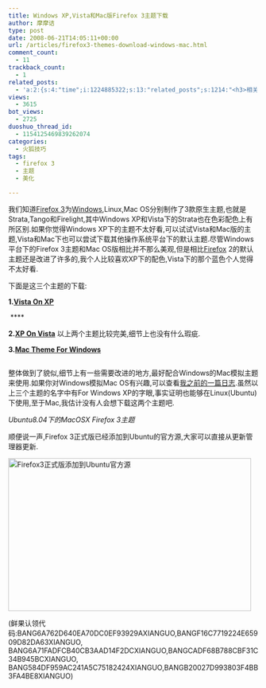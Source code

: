 ```yaml
---
title: Windows XP,Vista和Mac版Firefox 3主题下载
author: 摩摩诘
type: post
date: 2008-06-21T14:05:11+00:00
url: /articles/firefox3-themes-download-windows-mac.html
comment_count:
  - 11
trackback_count:
  - 1
related_posts:
  - 'a:2:{s:4:"time";i:1224885322;s:13:"related_posts";s:1214:"<h3>相关日志</h3><ul class="related_post"><li><a href="http://www.digglife.cn/articles/vista-theme-visual-style-download.html" title="7个漂亮的Vista主题(视觉样式)下载">7个漂亮的Vista主题(视觉样式)下载</a></li><li><a href="http://www.digglife.cn/articles/wallpaper-windows7.html" title="9枚Windows 7高清壁纸">9枚Windows 7高清壁纸</a></li><li><a href="http://www.digglife.cn/articles/firefox3-download-day.html" title="Go Go Go!Firefox 3!">Go Go Go!Firefox 3!</a></li><li><a href="http://www.digglife.cn/articles/add-google-toolbar-functions-firefox3.html" title="给Firefox 3添加Google Toolbar的功能">给Firefox 3添加Google Toolbar的功能</a></li><li><a href="http://www.digglife.cn/articles/firefox3rc1-download-improvements.html" title="Firefox 3 RC1发布,绿色便携版下载">Firefox 3 RC1发布,绿色便携版下载</a></li><li><a href="http://www.digglife.cn/articles/firefox3-beta5.html" title="Firefox 3 Beta 5发布,绿色便携版下载">Firefox 3 Beta 5发布,绿色便携版下载</a></li><li><a href="http://www.digglife.cn/articles/firefox-addons-new-site.html" title="Firefox 3附加软件页面预览">Firefox 3附加软件页面预览</a></li></ul>";}'
views:
  - 3615
bot_views:
  - 2725
duoshuo_thread_id:
  - 1154125469839262074
categories:
  - 火狐技巧
tags:
  - firefox 3
  - 主题
  - 美化

---
```

我们知道<a title="Firefox 3" href="https://www.digglife.net/articles/tag/firefox-3" target="_blank">Firefox 3</a>为<a title="Windows技巧" href="https://www.digglife.net/articles/category/windows-tricks" target="_blank">Windows</a>,Linux,Mac OS分别制作了3款原生主题,也就是Strata,Tango和Firelight,其中Windows XP和Vista下的Strata也在色彩配色上有所区别.如果你觉得Windows XP下的主题不太好看,可以试试Vista和Mac版的主题,Vista和Mac下也可以尝试下载其他操作系统平台下的默认主题.尽管Windows平台下的Firefox 3主题和Mac OS版相比并不那么美观,但是相比<a title="Firefox" href="https://www.digglife.net/articles/category/firefox" target="_blank">Firefox</a> 2的默认主题还是改进了许多的,我个人比较喜欢XP下的配色,Vista下的那个蓝色个人觉得不太好看.

下面是这三个主题的下载:

<!--more-->

**1.**<a title="Firefox 3的Vista主题" href="https://addons.mozilla.org/en-US/firefox/addon/6839" target="_blank"><strong>Vista On XP</strong></a>

<a title="Firefox 3的Vista主题" href="https://addons.mozilla.org/en-US/firefox/addon/6839" target="_blank"><strong></strong></a> <a title="Windows XP下使用Firefox 3的Vista主题" href="http://www.bababian.com/photozoom.sl?pictureid=CBB7A007886A1D6096CFA85A6EE9A565DT&size=5&viewID=B1E9FC10C6126F1235669209174F8D53UR" target="_blank"><img src="https://www.digglife.net/qiniu/2546/image/dd5fc9172b13d3610afd04ce53206a1d.jpg" alt="" /></a> ****

**2.**<a title="Firefox 3的XP主题" href="https://addons.mozilla.org/en-US/firefox/addon/7119" target="_blank"><strong>XP On Vista</strong></a> 以上两个主题比较完美,细节上也没有什么瑕疵.

**3.**<a title="Windows下使用Mac主题" href="https://addons.mozilla.org/en-US/firefox/addon/7172" target="_blank"><strong>Mac Theme For Windows</strong></a>

<a title="Windows下使用Mac主题" href="https://addons.mozilla.org/en-US/firefox/addon/7172" target="_blank"><strong></strong></a> <a title="Windows XP下使用Firefox 3的Mac版主题" href="http://www.bababian.com/photozoom.sl?pictureid=1A3D3C52D7DC5F605838869AF951E8F1DT&size=5&viewID=B1E9FC10C6126F1235669209174F8D53UR" target="_blank"><img src="https://www.digglife.net/qiniu/2546/image/1a599dd5f1cb700ba34fb0171bb769c2.jpg" alt="" /></a>

整体做到了貌似,细节上有一些需要改进的地方,最好配合Windows的Mac模拟主题来使用.如果你对Windows模拟Mac OS有兴趣,可以查看<a title="主题大变脸:Windows XP模拟苹果Mac OSX" href="https://www.digglife.net/articles/transform-windows-to-osx.html" target="_blank">我之前的一篇日志</a>.虽然以上三个主题的名字中有For Windows XP的字眼,事实证明也能够在Linux(Ubuntu)下使用,至于Mac,我估计没有人会想下载这两个主题吧.

_Ubuntu8.04下的MacOSX Firefox 3主题_ <a title="Ubuntu下的Mac OSX Firefox 3主题" href="http://www.bababian.com/photozoom.sl?pictureid=202E8AC66CE67BCC3AD2F045677FE3EEDT&size=5&viewID=B1E9FC10C6126F1235669209174F8D53UR" target="_blank"><img src="https://www.digglife.net/qiniu/2546/image/5442f9770c848041d9d0ee38b89a15d2.jpg" alt="" /></a>

顺便说一声,Firefox 3正式版已经添加到Ubuntu的官方源,大家可以直接从更新管理器更新.

<img style="vertical-align: text-bottom;" src="https://www.digglife.net/qiniu/2546/image/31480359875fe07e22d5351b89ff523a.jpg" alt="Firefox3正式版添加到Ubuntu官方源" width="489" height="307" />

(鲜果认领代码:BANG6A762D640EA70DC0EF93929AXIANGUO,BANGF16C7719224E65909D82DA63XIANGUO, BANG6A71FADFCB40CB3AAD14F2DCXIANGUO,BANGCADF68B788CBF31C34B945BCXIANGUO, BANG584DF959AC241A5C75182424XIANGUO,BANGB20027D993803F4BB3FA4BE8XIANGUO)
